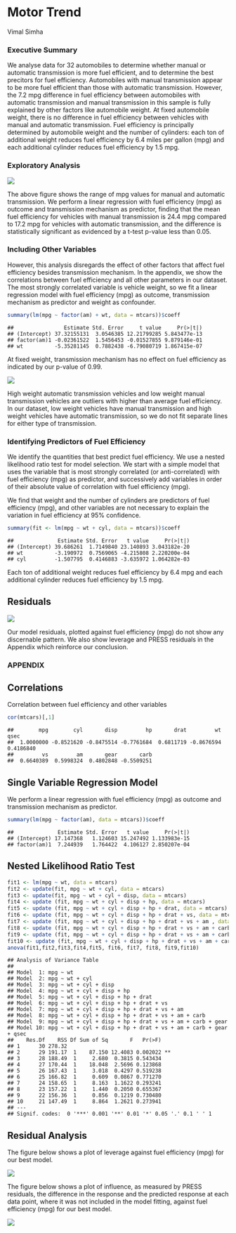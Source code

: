 Motor Trend
================
Vimal Simha

### Executive Summary

We analyse data for 32 automobiles to determine whether manual or automatic transmission is more fuel efficient, and to determine the best precitors for fuel efficiency. Automobiles with manual transmission appear to be more fuel efficient than those with automatic transmission. However, the 7.2 mpg difference in fuel efficiency between automobiles with automatic transmission and manual transmission in this sample is fully explained by other factors like automobile weight. At fixed automobile weight, there is no difference in fuel efficiency between vehicles with manual and automatic transmission. Fuel efficiency is principally determined by automobile weight and the number of cylinders: each ton of additional weight reduces fuel efficiency by 6.4 miles per gallon (mpg) and each additional cylinder reduces fuel efficiency by 1.5 mpg.

### Exploratory Analysis

![](Auto-FuelEfficiency_files/figure-markdown_github/unnamed-chunk-1-1.png)

The above figure shows the range of mpg values for manual and automatic transmission. We perform a linear regression with fuel efficiency (mpg) as outcome and transmission mechanism as predictor, finding that the mean fuel efficiency for vehicles with manual transmission is 24.4 mpg compared to 17.2 mpg for vehicles with automatic transmission, and the difference is statistically significant as evidenced by a t-test p-value less than 0.05.

### Including Other Variables

However, this analysis disregards the effect of other factors that affect fuel efficiency besides transmission mechanism. In the appendix, we show the correlations between fuel efficiency and all other parameters in our dataset. The most strongly correlated variable is vehicle weight, so we fit a linear regression model with fuel efficiency (mpg) as outcome, transmission mechanism as predictor and weight as confounder.

``` r
summary(lm(mpg ~ factor(am) + wt, data = mtcars))$coeff
```

    ##                Estimate Std. Error     t value     Pr(>|t|)
    ## (Intercept) 37.32155131  3.0546385 12.21799285 5.843477e-13
    ## factor(am)1 -0.02361522  1.5456453 -0.01527855 9.879146e-01
    ## wt          -5.35281145  0.7882438 -6.79080719 1.867415e-07

At fixed weight, transmission mechanism has no effect on fuel efficiency as indicated by our p-value of 0.99.

![](Auto-FuelEfficiency_files/figure-markdown_github/unnamed-chunk-3-1.png)

High weight automatic transmission vehicles and low weight manual transmission vehicles are outliers with higher than average fuel efficiency. In our dataset, low weight vehicles have manual transmission and high weight vehicles have automatic transmission, so we do not fit separate lines for either type of transmission.

### Identifying Predictors of Fuel Efficiency

We identify the quantities that best predict fuel efficiency. We use a nested likelihood ratio test for model selection. We start with a simple model that uses the variable that is most strongly correlated (or anti-correlated) with fuel efficiency (mpg) as predictor, and successively add variables in order of their absolute value of correlation with fuel efficiency (mpg).

We find that weight and the number of cylinders are predictors of fuel efficiency (mpg), and other variables are not necessary to explain the variation in fuel efficiency at 95% confidence.

``` r
summary(fit <- lm(mpg ~ wt + cyl, data = mtcars))$coeff
```

    ##              Estimate Std. Error   t value     Pr(>|t|)
    ## (Intercept) 39.686261  1.7149840 23.140893 3.043182e-20
    ## wt          -3.190972  0.7569065 -4.215808 2.220200e-04
    ## cyl         -1.507795  0.4146883 -3.635972 1.064282e-03

Each ton of additional weight reduces fuel efficiency by 6.4 mpg and each additional cylinder reduces fuel efficiency by 1.5 mpg.

Residuals
---------

![](Auto-FuelEfficiency_files/figure-markdown_github/unnamed-chunk-5-1.png)

Our model residuals, plotted against fuel efficiency (mpg) do not show any discernable pattern. We also show leverage and PRESS residuals in the Appendix which reinforce our conclusion.

### APPENDIX

Correlations
------------

Correlation between fuel efficiency and other variables

``` r
cor(mtcars)[,1]
```

    ##        mpg        cyl       disp         hp       drat         wt       qsec 
    ##  1.0000000 -0.8521620 -0.8475514 -0.7761684  0.6811719 -0.8676594  0.4186840 
    ##         vs         am       gear       carb 
    ##  0.6640389  0.5998324  0.4802848 -0.5509251

Single Variable Regression Model
--------------------------------

We perform a linear regression with fuel efficiency (mpg) as outcome and transmission mechanism as predictor.

``` r
summary(lm(mpg ~ factor(am), data = mtcars))$coeff
```

    ##              Estimate Std. Error   t value     Pr(>|t|)
    ## (Intercept) 17.147368   1.124603 15.247492 1.133983e-15
    ## factor(am)1  7.244939   1.764422  4.106127 2.850207e-04

Nested Likelihood Ratio Test
----------------------------

``` r
fit1 <- lm(mpg ~ wt, data = mtcars)
fit2 <- update(fit, mpg ~ wt + cyl, data = mtcars)
fit3 <- update(fit, mpg ~ wt + cyl + disp, data = mtcars)
fit4 <- update (fit, mpg ~ wt + cyl + disp + hp, data = mtcars)
fit5 <- update (fit, mpg ~ wt + cyl + disp + hp + drat, data = mtcars)
fit6 <- update (fit, mpg ~ wt + cyl + disp + hp + drat + vs, data = mtcars)
fit7 <- update (fit, mpg ~ wt + cyl + disp + hp + drat + vs + am , data = mtcars)
fit8 <- update (fit, mpg ~ wt + cyl + disp + hp + drat + vs + am + carb, data = mtcars)
fit9 <- update (fit, mpg ~ wt + cyl + disp + hp + drat + vs + am + carb + gear, data = mtcars)
fit10 <- update (fit, mpg ~ wt + cyl + disp + hp + drat + vs + am + carb + gear + qsec, data = mtcars)
anova(fit1,fit2,fit3,fit4,fit5, fit6, fit7, fit8, fit9,fit10)
```

    ## Analysis of Variance Table
    ## 
    ## Model  1: mpg ~ wt
    ## Model  2: mpg ~ wt + cyl
    ## Model  3: mpg ~ wt + cyl + disp
    ## Model  4: mpg ~ wt + cyl + disp + hp
    ## Model  5: mpg ~ wt + cyl + disp + hp + drat
    ## Model  6: mpg ~ wt + cyl + disp + hp + drat + vs
    ## Model  7: mpg ~ wt + cyl + disp + hp + drat + vs + am
    ## Model  8: mpg ~ wt + cyl + disp + hp + drat + vs + am + carb
    ## Model  9: mpg ~ wt + cyl + disp + hp + drat + vs + am + carb + gear
    ## Model 10: mpg ~ wt + cyl + disp + hp + drat + vs + am + carb + gear + qsec
    ##    Res.Df    RSS Df Sum of Sq       F   Pr(>F)   
    ## 1      30 278.32                                 
    ## 2      29 191.17  1    87.150 12.4083 0.002022 **
    ## 3      28 188.49  1     2.680  0.3815 0.543434   
    ## 4      27 170.44  1    18.048  2.5696 0.123868   
    ## 5      26 167.43  1     3.018  0.4297 0.519238   
    ## 6      25 166.82  1     0.609  0.0867 0.771270   
    ## 7      24 158.65  1     8.163  1.1622 0.293241   
    ## 8      23 157.22  1     1.440  0.2050 0.655367   
    ## 9      22 156.36  1     0.856  0.1219 0.730480   
    ## 10     21 147.49  1     8.864  1.2621 0.273941   
    ## ---
    ## Signif. codes:  0 '***' 0.001 '**' 0.01 '*' 0.05 '.' 0.1 ' ' 1

Residual Analysis
-----------------

The figure below shows a plot of leverage against fuel efficiency (mpg) for our best model.

![](Auto-FuelEfficiency_files/figure-markdown_github/unnamed-chunk-9-1.png)

The figure below shows a plot of influence, as measured by PRESS residuals, the difference in the response and the predicted response at each data point, where it was not included in the model fitting, against fuel efficiency (mpg) for our best model.

![](Auto-FuelEfficiency_files/figure-markdown_github/unnamed-chunk-10-1.png)
